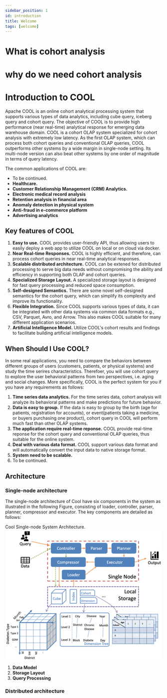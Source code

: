 ```yaml
---
sidebar_position: 1
id: introduction
title: Welcome
tags: [welcome]
---
```


# What is cohort analysis
# why do we need cohort analysis

# Introduction to COOL

Apache COOL is an online cohort analytical processing system that supports various types of data analytics, including cube query, iceberg query and cohort query. The objective of COOL is to provide high performance (near real-time) analytical response for emerging data warehouse domain.
COOL is a cohort OLAP system specialized for cohort analysis with extremely low latency. As the first OLAP system, which can process both cohort queries and conventional OLAP queries, COOL outperforms other systems by a wide margin in single-node setting. Its multi-node version can also beat other systems by one order of magnitude in terms of query latency.

The common applications of COOL are:

- To be continued.
- **Healthcare.**
- **Customer Relationship Management (CRM) Analytics.**
- **Electronic medical record analysis**
- **Retention analysis in financial area**
- **Anomaly detection in physical system**
- **Anti-fraud in e-commerce platform**
- **Advertising analytics**

## Key features of COOL

1. **Easy to use.** COOL provides user-friendly API, thus allowing users to easily deploy a web app to utilize COOL on local or on cloud via docker.
2. **Near Real-time Responses.** COOL is highly efficient, and therefore, can process cohort queries in near real-time analytical responses.
3. **Scalable distributed architecture.** COOL can be extened for distributed processing to serve big data needs without compromising the ability and efficiency in supporting both OLAP and cohort queries.
4. **Specialized Storage Layout.** A specialized storage layout is designed for fast query processing and reduced space consumption.
5. **Self-designed Semantics.** There are some novel self-designed semantics for the cohort query, which can simplify its complexity and improve its functionality.
6. **Flexible Integration.** Since COOL supports various types of data, it can be integrated with other data systems via common data formats e.g., CSV, Parquet, Avro, and Arrow. This also makes COOL suitable for many different application scenarios.
7. **Artificial Intelligence Model.** Utilize COOL's cohort results and findings to facilitate building artificial intelligence models.

## When Should I Use COOL?
In some real applications, you need to compare the behaviors between different groups of users (customers, patients, or physical systems) and study the time serires characteristics. Therefoer, you will use cohort query to explore the user behavioral patterns from two perspectives, i.e. aging and social changes. More specifically, COOL is the perfect system for you if you have any requirements as follows:
1. **Time series data analytics.** For the time series data, cohort analysis will analyze its behavioral patterns and make predictions for future behavior.
2. **Data is easy to group.** If the data is easy to group by the birth (age for patients, registration for accounts), or event(patients taking a medicine, or buyers purchasing one product), cohort query in COOL will perform much fast than other OLAP systems. 
3. **The application require real-time reponse.** COOL provide real-time reponse for the cohort query and conventional OLAP queries, thus suitable for the online system.  
4. **Deal with various data format.** COOL support various data format and will automatically convert the input data to native storage format. 
5. **System need to be scalable.** 
6. To be continued.

## Architecture
### Single-node architecture
The single-node architecture of Cool have six components in the system as illustrated in the following Figure, consisting of loader, controller, parser, planner, compressor and executor. The key components are detailed as follows:

Cool Single-node System Architecture.
![architecture](./img/Single_node_architecture.PNG)

1. **Data Model**
1. **Storage Layout**
2. **Query Processing**

### Distributed architecture
